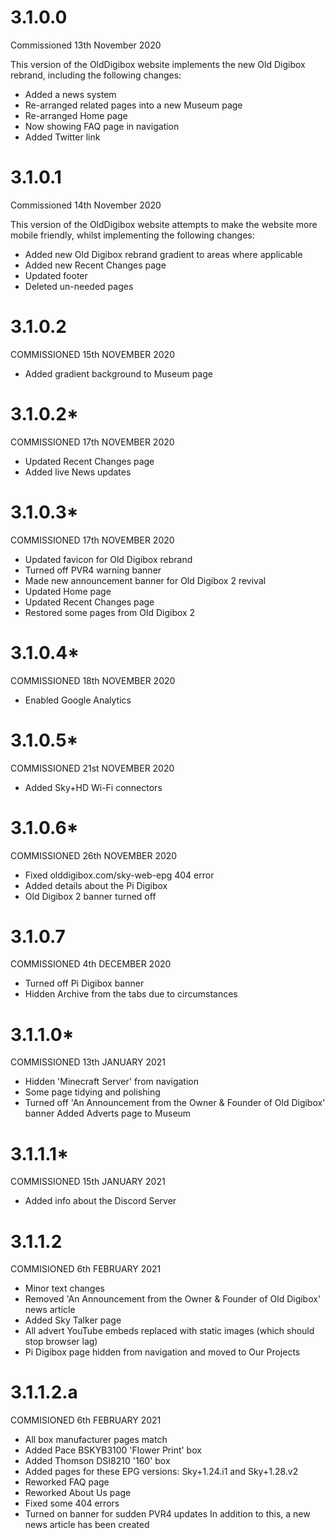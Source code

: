 # 3.1.0.0
Commissioned 13th November 2020

This version of the OldDigibox website implements the new Old Digibox rebrand, including the following changes:
- Added a news system
- Re-arranged related pages into a new Museum page
- Re-arranged Home page
- Now showing FAQ page in navigation
- Added Twitter link

# 3.1.0.1
Commissioned 14th November 2020

This version of the OldDigibox website attempts to make the website more mobile friendly, whilst implementing the following changes:
- Added new Old Digibox rebrand gradient to areas where applicable
- Added new Recent Changes page
- Updated footer
- Deleted un-needed pages

# 3.1.0.2
COMMISSIONED 15th NOVEMBER 2020
- Added gradient background to Museum page

# 3.1.0.2*
COMMISSIONED 17th NOVEMBER 2020
- Updated Recent Changes page
- Added live News updates

# 3.1.0.3*
COMMISSIONED 17th NOVEMBER 2020
- Updated favicon for Old Digibox rebrand
- Turned off PVR4 warning banner
- Made new announcement banner for Old Digibox 2 revival
- Updated Home page
- Updated Recent Changes page
- Restored some pages from Old Digibox 2

# 3.1.0.4*
COMMISSIONED 18th NOVEMBER 2020
- Enabled Google Analytics

# 3.1.0.5*
COMMISSIONED 21st NOVEMBER 2020
- Added Sky+HD Wi-Fi connectors

# 3.1.0.6*
COMMISSIONED 26th NOVEMBER 2020
- Fixed olddigibox.com/sky-web-epg 404 error
- Added details about the Pi Digibox
- Old Digibox 2 banner turned off

# 3.1.0.7
COMMISSIONED 4th DECEMBER 2020
- Turned off Pi Digibox banner
- Hidden Archive from the tabs due to circumstances

# 3.1.1.0*
COMMISSIONED 13th JANUARY 2021
- Hidden 'Minecraft Server' from navigation
- Some page tidying and polishing
- Turned off 'An Announcement from the Owner & Founder of Old Digibox' banner
Added Adverts page to Museum

# 3.1.1.1*
COMMISSIONED 15th JANUARY 2021
- Added info about the Discord Server

# 3.1.1.2
COMMISIONED 6th FEBRUARY 2021
- Minor text changes
- Removed 'An Announcement from the Owner & Founder of Old Digibox' news article
- Added Sky Talker page
- All advert YouTube embeds replaced with static images (which should stop browser lag)
- Pi Digibox page hidden from navigation and moved to Our Projects

# 3.1.1.2.a
COMMISIONED 6th FEBRUARY 2021
- All box manufacturer pages match
- Added Pace BSKYB3100 'Flower Print' box
- Added Thomson DSI8210 '160' box
- Added pages for these EPG versions:  Sky+1.24.i1 and Sky+1.28.v2
- Reworked FAQ page
- Reworked About Us page
- Fixed some 404 errors
- Turned on banner for sudden PVR4 updates
In addition to this, a new news article has been created
